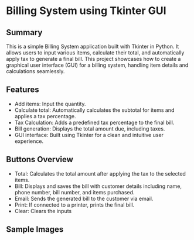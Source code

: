 # **Billing System using Tkinter GUI**
## **Summary**
This is a simple Billing System application built with Tkinter in Python. It allows users to input various items, calculate their total, and automatically apply tax to generate a final bill. This project showcases how to create a graphical user interface (GUI) for a billing system, handling item details and calculations seamlessly.

## **Features**
- Add items: Input the quantity.
- Calculate total: Automatically calculates the subtotal for items and applies a tax percentage.
- Tax Calculation: Adds a predefined tax percentage to the final bill.
- Bill generation: Displays the total amount due, including taxes.
- GUI interface: Built using Tkinter for a clean and intuitive user experience.

## **Buttons Overview**
- Total: Calculates the total amount after applying the tax to the selected items.
- Bill: Displays and saves the bill with customer details including name, phone number, bill number, and items purchased.
- Email: Sends the generated bill to the customer via email.
- Print: If connected to a printer, prints the final bill.
- Clear: Clears the inputs

## **Sample Images**
